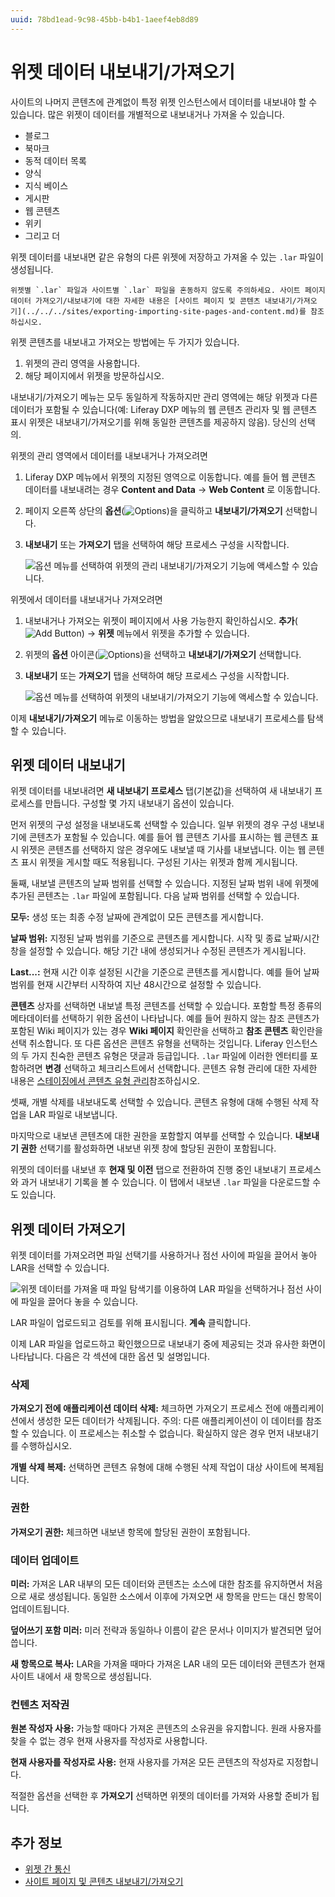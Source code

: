 ```yaml
---
uuid: 78bd1ead-9c98-45bb-b4b1-1aeef4eb8d89
---
```


# 위젯 데이터 내보내기/가져오기

사이트의 나머지 콘텐츠에 관계없이 특정 위젯 인스턴스에서 데이터를 내보내야 할 수 있습니다. 많은 위젯이 데이터를 개별적으로 내보내거나 가져올 수 있습니다.

- 블로그
- 북마크
- 동적 데이터 목록
- 양식
- 지식 베이스
- 게시판
- 웹 콘텐츠
- 위키
- 그리고 더

위젯 데이터를 내보내면 같은 유형의 다른 위젯에 저장하고 가져올 수 있는 `.lar` 파일이 생성됩니다.

```{important}
위젯별 `.lar` 파일과 사이트별 `.lar` 파일을 혼동하지 않도록 주의하세요. 사이트 페이지 데이터 가져오기/내보내기에 대한 자세한 내용은 [사이트 페이지 및 콘텐츠 내보내기/가져오기](../../../sites/exporting-importing-site-pages-and-content.md)를 참조하십시오.
```

위젯 콘텐츠를 내보내고 가져오는 방법에는 두 가지가 있습니다.

1. 위젯의 관리 영역을 사용합니다.
1. 해당 페이지에서 위젯을 방문하십시오.

내보내기/가져오기 메뉴는 모두 동일하게 작동하지만 관리 영역에는 해당 위젯과 다른 데이터가 포함될 수 있습니다(예: Liferay DXP 메뉴의 웹 콘텐츠 관리자 및 웹 콘텐츠 표시 위젯은 내보내기/가져오기를 위해 동일한 콘텐츠를 제공하지 않음). 당신의 선택의.

위젯의 관리 영역에서 데이터를 내보내거나 가져오려면

1.  Liferay DXP 메뉴에서 위젯의 지정된 영역으로 이동합니다. 예를 들어 웹 콘텐츠 데이터를 내보내려는 경우 **Content and Data** &rarr; **Web Content** 로 이동합니다.

1.  페이지 오른쪽 상단의 **옵션**(![Options](../../../../images/icon-actions.png))을 클릭하고 **내보내기/가져오기** 선택합니다.

1. **내보내기** 또는 **가져오기** 탭을 선택하여 해당 프로세스 구성을 시작합니다.

    ![옵션 메뉴를 선택하여 위젯의 관리 **내보내기/가져오기** 기능에 액세스할 수 있습니다.](./exporting-importing-widget-data/images/01.png)

위젯에서 데이터를 내보내거나 가져오려면

1.  내보내거나 가져오는 위젯이 페이지에서 사용 가능한지 확인하십시오. **추가**(![Add Button](../../../../images/icon-add.png)) &rarr; **위젯** 메뉴에서 위젯을 추가할 수 있습니다.

1.  위젯의 **옵션** 아이콘(![Options](../../../../images/icon-app-options.png))을 선택하고 **내보내기/가져오기** 선택합니다.

1. **내보내기** 또는 **가져오기** 탭을 선택하여 해당 프로세스 구성을 시작합니다.

    ![옵션 메뉴를 선택하여 위젯의 **내보내기/가져오기** 기능에 액세스할 수 있습니다.](./exporting-importing-widget-data/images/02.png)

이제 **내보내기/가져오기** 메뉴로 이동하는 방법을 알았으므로 내보내기 프로세스를 탐색할 수 있습니다.

## 위젯 데이터 내보내기

위젯 데이터를 내보내려면 **새 내보내기 프로세스** 탭(기본값)을 선택하여 새 내보내기 프로세스를 만듭니다. 구성할 몇 가지 내보내기 옵션이 있습니다.

먼저 위젯의 구성 설정을 내보내도록 선택할 수 있습니다. 일부 위젯의 경우 구성 내보내기에 콘텐츠가 포함될 수 있습니다. 예를 들어 웹 콘텐츠 기사를 표시하는 웹 콘텐츠 표시 위젯은 콘텐츠를 선택하지 않은 경우에도 내보낼 때 기사를 내보냅니다. 이는 웹 콘텐츠 표시 위젯을 게시할 때도 적용됩니다. 구성된 기사는 위젯과 함께 게시됩니다.

둘째, 내보낼 콘텐츠의 날짜 범위를 선택할 수 있습니다. 지정된 날짜 범위 내에 위젯에 추가된 콘텐츠는 `.lar` 파일에 포함됩니다. 다음 날짜 범위를 선택할 수 있습니다.

**모두:** 생성 또는 최종 수정 날짜에 관계없이 모든 콘텐츠를 게시합니다.

**날짜 범위:** 지정된 날짜 범위를 기준으로 콘텐츠를 게시합니다. 시작 및 종료 날짜/시간 창을 설정할 수 있습니다. 해당 기간 내에 생성되거나 수정된 콘텐츠가 게시됩니다.

**Last...:** 현재 시간 이후 설정된 시간을 기준으로 콘텐츠를 게시합니다. 예를 들어 날짜 범위를 현재 시간부터 시작하여 지난 48시간으로 설정할 수 있습니다.

**콘텐츠** 상자를 선택하면 내보낼 특정 콘텐츠를 선택할 수 있습니다. 포함할 특정 종류의 메타데이터를 선택하기 위한 옵션이 나타납니다. 예를 들어 원하지 않는 참조 콘텐츠가 포함된 Wiki 페이지가 있는 경우 **Wiki 페이지** 확인란을 선택하고 **참조 콘텐츠** 확인란을 선택 취소합니다. 또 다른 옵션은 콘텐츠 유형을 선택하는 것입니다. Liferay 인스턴스의 두 가지 친숙한 콘텐츠 유형은 댓글과 등급입니다. `.lar` 파일에 이러한 엔터티를 포함하려면 **변경** 선택하고 체크리스트에서 선택합니다. 콘텐츠 유형 관리에 대한 자세한 내용은 [스테이징에서 콘텐츠 유형 관리](../../../publishing-tools/staging/managing-data-and-content-types-in-staging.md)참조하십시오.

셋째, 개별 삭제를 내보내도록 선택할 수 있습니다. 콘텐츠 유형에 대해 수행된 삭제 작업을 LAR 파일로 내보냅니다.

마지막으로 내보낸 콘텐츠에 대한 권한을 포함할지 여부를 선택할 수 있습니다. **내보내기 권한** 선택기를 활성화하면 내보낸 위젯 창에 할당된 권한이 포함됩니다.

위젯의 데이터를 내보낸 후 **현재 및 이전** 탭으로 전환하여 진행 중인 내보내기 프로세스와 과거 내보내기 기록을 볼 수 있습니다. 이 탭에서 내보낸 `.lar` 파일을 다운로드할 수도 있습니다.

## 위젯 데이터 가져오기

위젯 데이터를 가져오려면 파일 선택기를 사용하거나 점선 사이에 파일을 끌어서 놓아 LAR을 선택할 수 있습니다.

![위젯 데이터를 가져올 때 파일 탐색기를 이용하여 LAR 파일을 선택하거나 점선 사이에 파일을 끌어다 놓을 수 있습니다.](./exporting-importing-widget-data/images/03.png)

LAR 파일이 업로드되고 검토를 위해 표시됩니다. **계속** 클릭합니다.

이제 LAR 파일을 업로드하고 확인했으므로 내보내기 중에 제공되는 것과 유사한 화면이 나타납니다. 다음은 각 섹션에 대한 옵션 및 설명입니다.

### 삭제

**가져오기 전에 애플리케이션 데이터 삭제:** 체크하면 가져오기 프로세스 전에 애플리케이션에서 생성한 모든 데이터가 삭제됩니다. 주의: 다른 애플리케이션이 이 데이터를 참조할 수 있습니다. 이 프로세스는 취소할 수 없습니다. 확실하지 않은 경우 먼저 내보내기를 수행하십시오.

**개별 삭제 복제:** 선택하면 콘텐츠 유형에 대해 수행된 삭제 작업이 대상 사이트에 복제됩니다.

### 권한

**가져오기 권한:** 체크하면 내보낸 항목에 할당된 권한이 포함됩니다.

### 데이터 업데이트

**미러:** 가져온 LAR 내부의 모든 데이터와 콘텐츠는 소스에 대한 참조를 유지하면서 처음으로 새로 생성됩니다. 동일한 소스에서 이후에 가져오면 새 항목을 만드는 대신 항목이 업데이트됩니다.

**덮어쓰기 포함 미러:** 미러 전략과 동일하나 이름이 같은 문서나 이미지가 발견되면 덮어씁니다.

**새 항목으로 복사:** LAR을 가져올 때마다 가져온 LAR 내의 모든 데이터와 콘텐츠가 현재 사이트 내에서 새 항목으로 생성됩니다.

### 컨텐츠 저작권

**원본 작성자 사용:** 가능할 때마다 가져온 콘텐츠의 소유권을 유지합니다. 원래 사용자를 찾을 수 없는 경우 현재 사용자를 작성자로 사용합니다.

**현재 사용자를 작성자로 사용:** 현재 사용자를 가져온 모든 콘텐츠의 작성자로 지정합니다.

적절한 옵션을 선택한 후 **가져오기** 선택하면 위젯의 데이터를 가져와 사용할 준비가 됩니다.

## 추가 정보

- [위젯 간 통신](./communication-between-widgets.md)
- [사이트 페이지 및 콘텐츠 내보내기/가져오기](../../../sites/exporting-importing-site-pages-and-content.md)
